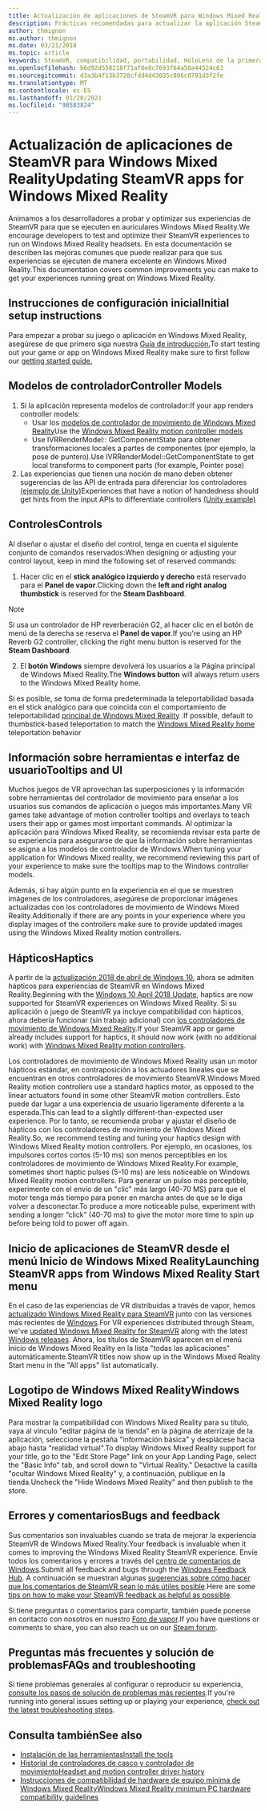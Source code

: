 ```yaml
---
title: Actualización de aplicaciones de SteamVR para Windows Mixed Reality
description: Prácticas recomendadas para actualizar la aplicación SteamVR con el fin de maximizar la compatibilidad con auriculares Windows Mixed Reality.
author: thmignon
ms.author: thmignon
ms.date: 03/21/2018
ms.topic: article
keywords: SteamVR, compatibilidad, portabilidad, HoloLens de la primera generación, auriculares de realidad mixta, auriculares de realidad mixta de Windows, migración, Windows 10, controladores de streaming de movimiento, hápticos
ms.openlocfilehash: b6d92d558218f71af0e8c7693f64a50a44524c63
ms.sourcegitcommit: d3a3b4f13b3728cfdd4d43035c806c0791d3f2fe
ms.translationtype: MT
ms.contentlocale: es-ES
ms.lasthandoff: 01/20/2021
ms.locfileid: "98583824"
---
```

# <a name="updating-steamvr-apps-for-windows-mixed-reality"></a><span data-ttu-id="5a8d8-104">Actualización de aplicaciones de SteamVR para Windows Mixed Reality</span><span class="sxs-lookup"><span data-stu-id="5a8d8-104">Updating SteamVR apps for Windows Mixed Reality</span></span>

<span data-ttu-id="5a8d8-105">Animamos a los desarrolladores a probar y optimizar sus experiencias de SteamVR para que se ejecuten en auriculares Windows Mixed Reality.</span><span class="sxs-lookup"><span data-stu-id="5a8d8-105">We encourage developers to test and optimize their SteamVR experiences to run on Windows Mixed Reality headsets.</span></span> <span data-ttu-id="5a8d8-106">En esta documentación se describen las mejoras comunes que puede realizar para que sus experiencias se ejecuten de manera excelente en Windows Mixed Reality.</span><span class="sxs-lookup"><span data-stu-id="5a8d8-106">This documentation covers common improvements you can make to get your experiences running great on Windows Mixed Reality.</span></span>

## <a name="initial-setup-instructions"></a><span data-ttu-id="5a8d8-107">Instrucciones de configuración inicial</span><span class="sxs-lookup"><span data-stu-id="5a8d8-107">Initial setup instructions</span></span>

<span data-ttu-id="5a8d8-108">Para empezar a probar su juego o aplicación en Windows Mixed Reality, asegúrese de que primero siga nuestra [Guía de introducción.](/windows/mixed-reality/enthusiast-guide/using-steamvr-with-windows-mixed-reality)</span><span class="sxs-lookup"><span data-stu-id="5a8d8-108">To start testing out your game or app on Windows Mixed Reality make sure to first follow our [getting started guide.](/windows/mixed-reality/enthusiast-guide/using-steamvr-with-windows-mixed-reality)</span></span>

## <a name="controller-models"></a><span data-ttu-id="5a8d8-109">Modelos de controlador</span><span class="sxs-lookup"><span data-stu-id="5a8d8-109">Controller Models</span></span>

1. <span data-ttu-id="5a8d8-110">Si la aplicación representa modelos de controlador:</span><span class="sxs-lookup"><span data-stu-id="5a8d8-110">If your app renders controller models:</span></span>
    * <span data-ttu-id="5a8d8-111">Usar los [modelos de controlador de movimiento de Windows Mixed Reality](../../design/motion-controllers.md#rendering-the-motion-controller-model)</span><span class="sxs-lookup"><span data-stu-id="5a8d8-111">Use the [Windows Mixed Reality motion controller models](../../design/motion-controllers.md#rendering-the-motion-controller-model)</span></span>
    * <span data-ttu-id="5a8d8-112">Use IVRRenderModel:: GetComponentState para obtener transformaciones locales a partes de componentes (por ejemplo, la pose de puntero).</span><span class="sxs-lookup"><span data-stu-id="5a8d8-112">Use IVRRenderModel::GetComponentState to get local transforms to component parts (for example, Pointer pose)</span></span>
2. <span data-ttu-id="5a8d8-113">Las experiencias que tienen una noción de mano deben obtener sugerencias de las API de entrada para diferenciar los controladores [(ejemplo de Unity)](../unity/motion-controllers-in-unity.md#unity-buttonaxis-mapping-table)</span><span class="sxs-lookup"><span data-stu-id="5a8d8-113">Experiences that have a notion of handedness should get hints from the input APIs to differentiate controllers [(Unity example)](../unity/motion-controllers-in-unity.md#unity-buttonaxis-mapping-table)</span></span>

## <a name="controls"></a><span data-ttu-id="5a8d8-114">Controles</span><span class="sxs-lookup"><span data-stu-id="5a8d8-114">Controls</span></span>

<span data-ttu-id="5a8d8-115">Al diseñar o ajustar el diseño del control, tenga en cuenta el siguiente conjunto de comandos reservados:</span><span class="sxs-lookup"><span data-stu-id="5a8d8-115">When designing or adjusting your control layout, keep in mind the following set of reserved commands:</span></span>
1. <span data-ttu-id="5a8d8-116">Hacer clic en el **stick analógico izquierdo y derecho** está reservado para el **Panel de vapor**.</span><span class="sxs-lookup"><span data-stu-id="5a8d8-116">Clicking down the **left and right analog thumbstick** is reserved for the **Steam Dashboard**.</span></span>

> [!NOTE]
> <span data-ttu-id="5a8d8-117">Si usa un controlador de HP reverberación G2, al hacer clic en el botón de menú de la derecha se reserva el **Panel de vapor**.</span><span class="sxs-lookup"><span data-stu-id="5a8d8-117">If you're using an HP Reverb G2 controller, clicking the right menu button is reserved for the **Steam Dashboard**.</span></span>

2. <span data-ttu-id="5a8d8-118">El **botón Windows** siempre devolverá los usuarios a la Página principal de Windows Mixed Reality.</span><span class="sxs-lookup"><span data-stu-id="5a8d8-118">The **Windows button** will always return users to the Windows Mixed Reality home.</span></span>

<span data-ttu-id="5a8d8-119">Si es posible, se toma de forma predeterminada la teleportabilidad basada en el stick analógico para que coincida con el comportamiento de teleportabilidad [principal de Windows Mixed Reality](../../discover/navigating-the-windows-mixed-reality-home.md#getting-around-your-home) .</span><span class="sxs-lookup"><span data-stu-id="5a8d8-119">If possible, default to thumbstick-based teleportation to match the [Windows Mixed Reality home](../../discover/navigating-the-windows-mixed-reality-home.md#getting-around-your-home) teleportation behavior</span></span>

## <a name="tooltips-and-ui"></a><span data-ttu-id="5a8d8-120">Información sobre herramientas e interfaz de usuario</span><span class="sxs-lookup"><span data-stu-id="5a8d8-120">Tooltips and UI</span></span>

<span data-ttu-id="5a8d8-121">Muchos juegos de VR aprovechan las superposiciones y la información sobre herramientas del controlador de movimiento para enseñar a los usuarios sus comandos de aplicación o juegos más importantes.</span><span class="sxs-lookup"><span data-stu-id="5a8d8-121">Many VR games take advantage of motion controller tooltips and overlays to teach users their app or games most important commands.</span></span> <span data-ttu-id="5a8d8-122">Al optimizar la aplicación para Windows Mixed Reality, se recomienda revisar esta parte de su experiencia para asegurarse de que la información sobre herramientas se asigna a los modelos de controlador de Windows.</span><span class="sxs-lookup"><span data-stu-id="5a8d8-122">When tuning your application for Windows Mixed reality, we recommend reviewing this part of your experience to make sure the tooltips map to the Windows controller models.</span></span>

<span data-ttu-id="5a8d8-123">Además, si hay algún punto en la experiencia en el que se muestren imágenes de los controladores, asegúrese de proporcionar imágenes actualizadas con los controladores de movimiento de Windows Mixed Reality.</span><span class="sxs-lookup"><span data-stu-id="5a8d8-123">Additionally if there are any points in your experience where you display images of the controllers make sure to provide updated images using the Windows Mixed Reality motion controllers.</span></span>

## <a name="haptics"></a><span data-ttu-id="5a8d8-124">Hápticos</span><span class="sxs-lookup"><span data-stu-id="5a8d8-124">Haptics</span></span>

<span data-ttu-id="5a8d8-125">A partir de la [actualización 2018 de abril de Windows 10](/windows/mixed-reality/enthusiast-guide/release-notes-april-2018), ahora se admiten hápticos para experiencias de SteamVR en Windows Mixed Reality.</span><span class="sxs-lookup"><span data-stu-id="5a8d8-125">Beginning with the [Windows 10 April 2018 Update](/windows/mixed-reality/enthusiast-guide/release-notes-april-2018), haptics are now supported for SteamVR experiences on Windows Mixed Reality.</span></span> <span data-ttu-id="5a8d8-126">Si su aplicación o juego de SteamVR ya incluye compatibilidad con hápticos, ahora debería funcionar (sin trabajo adicional) con [los controladores de movimiento de Windows Mixed Reality](../../design/motion-controllers.md).</span><span class="sxs-lookup"><span data-stu-id="5a8d8-126">If your SteamVR app or game already includes support for haptics, it should now work (with no additional work) with [Windows Mixed Reality motion controllers](../../design/motion-controllers.md).</span></span>

<span data-ttu-id="5a8d8-127">Los controladores de movimiento de Windows Mixed Reality usan un motor hápticos estándar, en contraposición a los actuadores lineales que se encuentran en otros controladores de movimiento SteamVR.</span><span class="sxs-lookup"><span data-stu-id="5a8d8-127">Windows Mixed Reality motion controllers use a standard haptics motor, as opposed to the linear actuators found in some other SteamVR motion controllers.</span></span> <span data-ttu-id="5a8d8-128">Esto puede dar lugar a una experiencia de usuario ligeramente diferente a la esperada.</span><span class="sxs-lookup"><span data-stu-id="5a8d8-128">This can lead to a slightly different-than-expected user experience.</span></span> <span data-ttu-id="5a8d8-129">Por lo tanto, se recomienda probar y ajustar el diseño de hápticos con los controladores de movimiento de Windows Mixed Reality.</span><span class="sxs-lookup"><span data-stu-id="5a8d8-129">So, we recommend testing and tuning your haptics design with Windows Mixed Reality motion controllers.</span></span> <span data-ttu-id="5a8d8-130">Por ejemplo, en ocasiones, los impulsores cortos cortos (5-10 ms) son menos perceptibles en los controladores de movimiento de Windows Mixed Reality.</span><span class="sxs-lookup"><span data-stu-id="5a8d8-130">For example, sometimes short haptic pulses (5-10 ms) are less noticeable on Windows Mixed Reality motion controllers.</span></span> <span data-ttu-id="5a8d8-131">Para generar un pulso más perceptible, experimente con el envío de un "clic" más largo (40-70 MS) para que el motor tenga más tiempo para poner en marcha antes de que se le diga volver a desconectar.</span><span class="sxs-lookup"><span data-stu-id="5a8d8-131">To produce a more noticeable pulse, experiment with sending a longer “click” (40-70 ms) to give the motor more time to spin up before being told to power off again.</span></span>

## <a name="launching-steamvr-apps-from-windows-mixed-reality-start-menu"></a><span data-ttu-id="5a8d8-132">Inicio de aplicaciones de SteamVR desde el menú Inicio de Windows Mixed Reality</span><span class="sxs-lookup"><span data-stu-id="5a8d8-132">Launching SteamVR apps from Windows Mixed Reality Start menu</span></span>

<span data-ttu-id="5a8d8-133">En el caso de las experiencias de VR distribuidas a través de vapor, hemos [actualizado Windows Mixed Reality para SteamVR](https://steamcommunity.com/games/719950/announcements/detail/1687045485866139800) junto con las versiones más recientes de [Windows](https://insider.windows.com).</span><span class="sxs-lookup"><span data-stu-id="5a8d8-133">For VR experiences distributed through Steam, we've [updated Windows Mixed Reality for SteamVR](https://steamcommunity.com/games/719950/announcements/detail/1687045485866139800) along with the latest [Windows releases](https://insider.windows.com).</span></span> <span data-ttu-id="5a8d8-134">Ahora, los títulos de SteamVR aparecen en el menú Inicio de Windows Mixed Reality en la lista "todas las aplicaciones" automáticamente.</span><span class="sxs-lookup"><span data-stu-id="5a8d8-134">SteamVR titles now show up in the Windows Mixed Reality Start menu in the "All apps" list automatically.</span></span>

## <a name="windows-mixed-reality-logo"></a><span data-ttu-id="5a8d8-135">Logotipo de Windows Mixed Reality</span><span class="sxs-lookup"><span data-stu-id="5a8d8-135">Windows Mixed Reality logo</span></span>

<span data-ttu-id="5a8d8-136">Para mostrar la compatibilidad con Windows Mixed Reality para su título, vaya al vínculo "editar página de la tienda" en la página de aterrizaje de la aplicación, seleccione la pestaña "información básica" y desplácese hacia abajo hasta "realidad virtual".</span><span class="sxs-lookup"><span data-stu-id="5a8d8-136">To display Windows Mixed Reality support for your title, go to the "Edit Store Page" link on your App Landing Page, select the "Basic Info" tab, and scroll down to "Virtual Reality."</span></span> <span data-ttu-id="5a8d8-137">Desactive la casilla "ocultar Windows Mixed Reality" y, a continuación, publique en la tienda.</span><span class="sxs-lookup"><span data-stu-id="5a8d8-137">Uncheck the "Hide Windows Mixed Reality" and then publish to the store.</span></span>

## <a name="bugs-and-feedback"></a><span data-ttu-id="5a8d8-138">Errores y comentarios</span><span class="sxs-lookup"><span data-stu-id="5a8d8-138">Bugs and feedback</span></span>

<span data-ttu-id="5a8d8-139">Sus comentarios son invaluables cuando se trata de mejorar la experiencia SteamVR de Windows Mixed Reality.</span><span class="sxs-lookup"><span data-stu-id="5a8d8-139">Your feedback is invaluable when it comes to improving the Windows Mixed Reality SteamVR experience.</span></span> <span data-ttu-id="5a8d8-140">Envíe todos los comentarios y errores a través del [centro de comentarios de Windows](/windows/mixed-reality/enthusiast-guide/filing-feedback).</span><span class="sxs-lookup"><span data-stu-id="5a8d8-140">Submit all feedback and bugs through the [Windows Feedback Hub](/windows/mixed-reality/enthusiast-guide/filing-feedback).</span></span> <span data-ttu-id="5a8d8-141">A continuación se muestran algunas [sugerencias sobre cómo hacer que los comentarios de SteamVR sean lo más útiles posible](/windows/mixed-reality/enthusiast-guide/using-steamvr-with-windows-mixed-reality#sharing-feedback-on-steamvr).</span><span class="sxs-lookup"><span data-stu-id="5a8d8-141">Here are some [tips on how to make your SteamVR feedback as helpful as possible](/windows/mixed-reality/enthusiast-guide/using-steamvr-with-windows-mixed-reality#sharing-feedback-on-steamvr).</span></span>

<span data-ttu-id="5a8d8-142">Si tiene preguntas o comentarios para compartir, también puede ponerse en contacto con nosotros en nuestro [Foro de vapor](https://steamcommunity.com/app/719950/discussions/).</span><span class="sxs-lookup"><span data-stu-id="5a8d8-142">If you have questions or comments to share, you can also reach us on our [Steam forum](https://steamcommunity.com/app/719950/discussions/).</span></span>

## <a name="faqs-and-troubleshooting"></a><span data-ttu-id="5a8d8-143">Preguntas más frecuentes y solución de problemas</span><span class="sxs-lookup"><span data-stu-id="5a8d8-143">FAQs and troubleshooting</span></span>

<span data-ttu-id="5a8d8-144">Si tiene problemas generales al configurar o reproducir su experiencia, [consulte los pasos de solución de problemas más recientes](/windows/mixed-reality/enthusiast-guide/troubleshooting-windows-mixed-reality#steamvr).</span><span class="sxs-lookup"><span data-stu-id="5a8d8-144">If you're running into general issues setting up or playing your experience, [check out the latest troubleshooting steps](/windows/mixed-reality/enthusiast-guide/troubleshooting-windows-mixed-reality#steamvr).</span></span>

## <a name="see-also"></a><span data-ttu-id="5a8d8-145">Consulta también</span><span class="sxs-lookup"><span data-stu-id="5a8d8-145">See also</span></span>

* [<span data-ttu-id="5a8d8-146">Instalación de las herramientas</span><span class="sxs-lookup"><span data-stu-id="5a8d8-146">Install the tools</span></span>](../install-the-tools.md)
* [<span data-ttu-id="5a8d8-147">Historial de controladores de casco y controlador de movimiento</span><span class="sxs-lookup"><span data-stu-id="5a8d8-147">Headset and motion controller driver history</span></span>](/windows/mixed-reality/enthusiast-guide/mixed-reality-software)
* [<span data-ttu-id="5a8d8-148">Instrucciones de compatibilidad de hardware de equipo mínima de Windows Mixed Reality</span><span class="sxs-lookup"><span data-stu-id="5a8d8-148">Windows Mixed Reality minimum PC hardware compatibility guidelines</span></span>](/windows/mixed-reality/enthusiast-guide/windows-mixed-reality-minimum-pc-hardware-compatibility-guidelines)